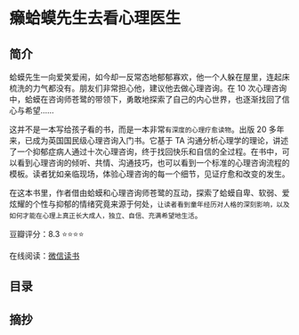 # 癞蛤蟆先生去看心理医生

## 简介

蛤蟆先生一向爱笑爱闹，如今却一反常态地郁郁寡欢，他一个人躲在屋里，连起床梳洗的力气都没有。朋友们非常担心他，建议他去做心理咨询。在 10 次心理咨询中，蛤蟆在咨询师苍鹭的带领下，勇敢地探索了自己的内心世界，也逐渐找回了信心与希望……

这并不是一本写给孩子看的书，而是一本非常`有深度的心理疗愈读物`。出版 20 多年来，已成为英国国民级心理咨询入门书。它基于 TA 沟通分析心理学的理论，讲述了一个抑郁症病人通过十次心理咨询，终于找回快乐和自信的全过程。在书中，可以看到心理咨询的倾听、共情、沟通技巧，也可以看到一个标准的心理咨询流程的模板。读者犹如亲临现场，体验心理咨询的每一个细节，见证疗愈和改变的发生。

在这本书里，作者借由蛤蟆和心理咨询师苍鹭的互动，探索了蛤蟆自卑、软弱、爱炫耀的个性与抑郁的情绪究竟来源于何处，`让读者看到童年经历对人格的深刻影响，以及如何才能在心理上真正长大成人，独立、自信、充满希望地生活`。

豆瓣评分：8.3 ⭐⭐⭐⭐

在线阅读：[微信读书](https://weread.qq.com/web/reader/66832530721e777066806c9)

<script setup>
  import { TocData, ExcerptToadData } from '../../.vitepress/data/excerpt-toad.mts';
  import Toc from '../../.vitepress/components/Literature/Toc.vue';
  import Items from '../../.vitepress/components/Literature/Items.vue';
</script>

## 目录

<Toc :data=[...TocData] />

## 摘抄

<Items :data=[...ExcerptToadData] />
